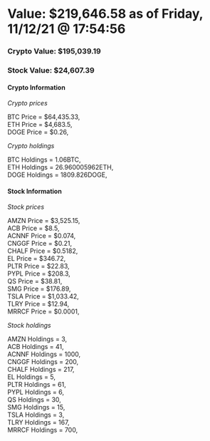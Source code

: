 # Value: $219,646.58 as of Friday, 11/12/21 @ 17:54:56 

### Crypto Value: $195,039.19

### Stock Value: $24,607.39

#### Crypto Information 
*Crypto prices* 

BTC Price = $64,435.33,  
ETH Price = $4,683.5,  
DOGE Price = $0.26,  


*Crypto holdings* 

BTC Holdings = 1.06BTC,  
ETH Holdings = 26.960005962ETH,  
DOGE Holdings = 1809.826DOGE,  


#### Stock Information 

*Stock prices* 

AMZN Price = $3,525.15,  
ACB Price = $8.5,  
ACNNF Price = $0.074,  
CNGGF Price = $0.21,  
CHALF Price = $0.5182,  
EL Price = $346.72,  
PLTR Price = $22.83,  
PYPL Price = $208.3,  
QS Price = $38.81,  
SMG Price = $176.89,  
TSLA Price = $1,033.42,  
TLRY Price = $12.94,  
MRRCF Price = $0.0001,  


*Stock holdings* 

AMZN Holdings = 3,  
ACB Holdings = 41,  
ACNNF Holdings = 1000,  
CNGGF Holdings = 200,  
CHALF Holdings = 217,  
EL Holdings = 5,  
PLTR Holdings = 61,  
PYPL Holdings = 6,  
QS Holdings = 30,  
SMG Holdings = 15,  
TSLA Holdings = 3,  
TLRY Holdings = 167,  
MRRCF Holdings = 700,  


